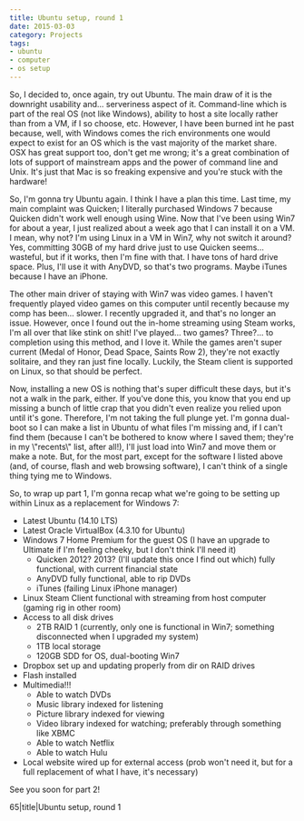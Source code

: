 ```yaml
---
title: Ubuntu setup, round 1
date: 2015-03-03
category: Projects
tags:
- ubuntu
- computer
- os setup
---
```


<p>So, I decided to, once again, try out Ubuntu. The main draw of it is the downright usability and... serveriness aspect of it. Command-line which is part of the real OS (not like Windows), ability to host a site locally rather than from a VM, if I so choose, etc. However, I have been burned int he past because, well, with Windows comes the rich environments one would expect to exist for an OS which is the vast majority of the market share. OSX has great support too, don't get me wrong; it's a great combination of lots of support of mainstream apps and the power of command line and Unix. It's just that Mac is so freaking expensive and you're stuck with the hardware!</p><p>So, I'm gonna try Ubuntu again. I think I have a plan this time. Last time, my main complaint was Quicken; I literally purchased Windows 7 because Quicken didn't work well enough using Wine. Now that I've been using Win7 for about a year, I just realized about a week ago that I can install it on a VM. I mean, why not? I'm using Linux in a VM in Win7, why not switch it around? Yes, committing 30GB of my hard drive just to use Quicken seems... wasteful, but if it works, then I'm fine with that. I have tons of hard drive space. Plus, I'll use it with AnyDVD, so that's two programs. Maybe iTunes because I have an iPhone. </p><p>The other main driver of staying with Win7 was video games. I haven't frequently played video games on this computer until recently because my comp has been... slower. I recently upgraded it, and that's no longer an issue. However, once I found out the in-home streaming using Steam works, I'm all over that like stink on shit! I've played... two games? Three?... to completion using this method, and I love it. While the games aren't super current (Medal of Honor, Dead Space, Saints Row 2), they're not exactly solitaire, and they ran just fine locally. Luckily, the Steam client is supported on Linux, so that should be perfect.</p><p>Now, installing a new OS is nothing that's super difficult these days, but it's not a walk in the park, either. If you've done this, you know that you end up missing a bunch of little crap that you didn't even realize you relied upon until it's gone. Therefore, I'm not taking the full plunge yet. I'm gonna dual-boot so I can make a list in Ubuntu of what files I'm missing and, if I can't find them (because I can't be bothered to know where I saved them; they're in my \"recents\" list, after all!), I'll just load into Win7 and move them or make a note. But, for the most part, except for the software I listed above (and, of course, flash and web browsing software), I can't think of a single thing tying me to Windows.</p><p>So, to wrap up part 1, I'm gonna recap what we're going to be setting up within Linux as a replacement for Windows 7:</p><ul><li>Latest Ubuntu (14.10 LTS)</li><li>Latest Oracle VirtualBox (4.3.10 for Ubuntu)</li><li>Windows 7 Home Premium for the guest OS (I have an upgrade to Ultimate if I'm feeling cheeky, but I don't think I'll need it)<ul><li>Quicken 2012? 2013? (I'll update this once I find out which) fully functional, with current financial state</li><li>AnyDVD fully functional, able to rip DVDs</li><li>iTunes (failing Linux iPhone manager)</li></ul></li><li>Linux Steam Client functional with streaming from host computer (gaming rig in other room)</li><li>Access to all disk drives<ul><li>2TB RAID 1 (currently, only one is functional in Win7; something disconnected when I upgraded my system)</li><li>1TB local storage</li><li>120GB SDD for OS, dual-booting Win7</li></ul></li><li>Dropbox set up and updating properly from dir on RAID drives</li><li>Flash installed</li><li>Multimedia!!!<br><ul><li>Able to watch DVDs</li><li>Music library indexed for listening</li><li>Picture library indexed for viewing</li><li>Video library indexed for watching; preferably through something like XBMC</li><li>Able to watch Netflix</li><li>Able to watch Hulu</li></ul></li><li>Local website wired up for external access (prob won't need it, but for a full replacement of what I have, it's necessary)</li></ul><p>See you soon for part 2!</p>
65|title|Ubuntu setup, round 1
